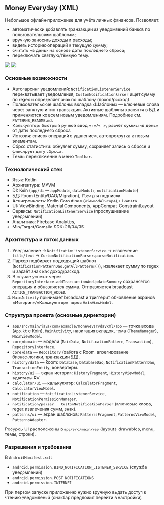 ## Money Everyday (XML)

Небольшое офлайн‑приложение для учёта личных финансов. Позволяет:

- автоматически добавлять транзакции из уведомлений банков по пользовательским шаблонам;
- вручную заносить доходы и расходы;
- видеть историю операций и текущую сумму;
- считать «в день» на основе даты последнего сброса;
- переключать светлую/тёмную тему.

![](https://drive.google.com/uc?export=view&id=1EfWEugJRi92VB9_lomgX_YX9suXmYYAw) ![](https://drive.google.com/uc?export=view&id=1ZUV9De-JYLErtiooaAw3Wk6CItY3LS7P)

### Основные возможности

- Автопарсинг уведомлений: `NotificationListenerService` перехватывает уведомления, `CustomNotificationParser` ищет сумму по regex и определяет знак по шаблону (доход/расход).
- Пользовательские шаблоны: вкладка «Шаблоны» — ключевые слова через запятую и тип транзакции. Активные шаблоны хранятся в БД и применяются ко всем новым уведомлениям. Подробнее см. `PATTERNS_README.md`.
- Калькулятор: быстрый ручной ввод «+»/«−», расчёт суммы «в день» от даты последнего сброса.
- История: список операций с удалением, автопрокрутка к новым элементам.
- Сброс статистики: обнуляет сумму, сохраняет запись о сбросе и фиксирует дату сброса.
- Темы: переключение в меню `Toolbar`.

### Технологический стек

- Язык: Kotlin
- Архитектура: MVVM
- DI: Koin (`app/di` — `appModule`, `dataModule`, `notificationModule`)
- БД: Room (Entity/DAO/Migration), `Flow` для подписок
- Асинхронность: Kotlin Coroutines (`viewModelScope`), `LiveData`
- UI: ViewBinding, Material Components, AppCompat, ConstraintLayout
- Сервисы: `NotificationListenerService` (прослушивание уведомлений)
- Аналитика: Firebase Analytics,
- Min/Target/Compile SDK: 28/34/35

### Архитектура и поток данных

1. Уведомление → `NotificationListenerService` → извлечение `title/text` → `CustomNotificationParser.parseNotification`.
2. Парсер подбирает подходящий шаблон (`NotificationPatternDao.getAllPatterns()`), извлекает сумму по regex и задаёт знак как доход/расход.
3. В случае успеха: через `RepositoryInterface.addTransactionAndUpdateSummary` сохраняется операция и обновляется сумма. Отправляется broadcast `ACTION_TRANSACTION_ADDED`.
4. `MainActivity` принимает broadcast и триггерит обновление экранов «История»/«Калькулятор» через `MainViewModel`.

### Структура проекта (основные директории)

- `app/src/main/java/com/example/moneyeverydayxml/app` — точка входа (`App.kt` c Koin), `MainActivity`, навигация вкладок, тема (`ThemeManager`), `MainViewModel`.
- `core/domain` — модели (`MainData`, `NotificationPattern`, `Transaction`), `RepositoryInterface`.
- `core/data` — `Repository` (работа с Room, агрегирование бизнес‑логики, транзакции БД).
- `history/data` — Room: `Database`, `DatabaseDao`, `NotificationPatternDao`, `TransactionEntity`, конвертеры.
- `history/ui` — экран истории: `HistoryFragment`, `HistoryViewModel`, адаптеры RV.
- `calculator/ui` — калькулятор: `CalculatorFragment`, `CalculatorViewModel`.
- `notification` — `NotificationListenerService`, `NotificationPermissionManager`.
- `notification/parser` — `CustomNotificationParser` (ключевые слова, regex извлечения сумм, знак).
- `patterns/ui` — экран шаблонов: `PatternsFragment`, `PatternsViewModel`, `PatternsAdapter`.

Ресурсы UI расположены в `app/src/main/res` (layouts, drawables, menu, темы, строки).

### Разрешения и требования

В `AndroidManifest.xml`:

- `android.permission.BIND_NOTIFICATION_LISTENER_SERVICE` (служба уведомлений)
- `android.permission.POST_NOTIFICATIONS`
- `android.permission.INTERNET`

При первом запуске приложению нужно вручную выдать доступ к чтению уведомлений (снэкбар предложит перейти в настройки).
